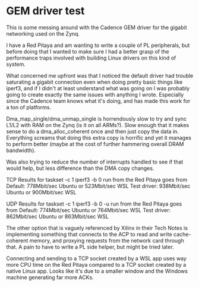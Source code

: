 # GEM driver test

This is some messing around with the Cadence GEM driver for the gigabit networking used on the Zynq.

I have a Red Pitaya and am wanting to write a couple of PL peripherals, but before doing that I wanted to make sure I had a better grasp of the performance traps involved with building Linux drivers on this kind of system.

What concerned me upfront was that I noticed the default driver had trouble saturating a gigabit connection even when doing pretty basic things like iperf3, and if I didn't at least understand what was going on I was probably going to create exactly the same issues with anything I wrote. Especially since the Cadence team knows what it's doing, and has made this work for a ton of platforms.

Dma_map_single/dma_unmap_single is horrendously slow to try and sync L1/L2 with RAM on the Zynq (is it on all ARMs?). Slow enough that it makes sense to do a dma_alloc_coherent once and then just copy the data in. Everything screams that doing this extra copy is horrific and yet it manages to perform better (maybe at the cost of further hammering overall DRAM bandwidth). 

Was also trying to reduce the number of interrupts handled to see if that would help, but less difference than the DMA copy changes.

TCP Results for taskset -c 1 iperf3 -b 0 run from the Red Pitaya goes from 
Default: 778Mbit/sec Ubuntu or 523Mbit/sec WSL
Test driver: 938Mbit/sec Ubuntu or 900Mbit/sec WSL

UDP Results for taskset -c 1 iperf3 -b 0 -u run from the Red Pitaya goes from 
Default: 774Mbit/sec Ubuntu or 764Mbit/sec WSL
Test driver: 862Mbit/sec Ubuntu or 863Mbit/sec WSL

The other option that is vaguely referenced by Xilinx in their Tech Notes is implementing something that connects to the ACP to read and write cache-coherent memory, and proxying requests from the network card through that. A pain to have to write a PL side helper, but might be tried later.

Connecting and sending to a TCP socket created by a WSL app uses way more CPU time on the Red Pitaya compared to a TCP socket created by a native Linux app. Looks like it's due to a smaller window and the Windows machine generating far more ACKs.
